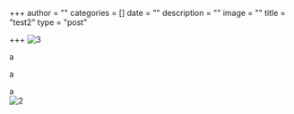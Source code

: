 +++
author = ""
categories = []
date = ""
description = ""
image = ""
title = "test2"
type = "post"

+++
![3](/v1595595117/drop_backpack40_okkmle.jpg "2")

a

a

a  
![2](/v1595595877/tesr_o4tfos.jpg "1")